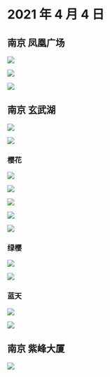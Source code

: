# 2021 年 4 月 4 日

## 南京 凤凰广场

![](http://r.photo.store.qq.com/psc?/V12to3FW3aSvFz/TmEUgtj9EK6.7V8ajmQrECLdVGj57kNJl0.NdRBLK8*YEEHi8NSho.k.8AqHiF4FKGWFUAopd*FB7hfL7kL8TnF9Jn3pQQ.afvJutL7X9Oo!/r)

![](http://r.photo.store.qq.com/psc?/V12to3FW3aSvFz/TmEUgtj9EK6.7V8ajmQrEEO5jltsXRdJ3TP9vsUh*Nxm88Gcqmjb9a0iqQ9SzrXSc*s6upSES6vt.Y3hhENF7.mZrCWhwT4xvexiGg82YCM!/r)

![](http://r.photo.store.qq.com/psc?/V12to3FW3aSvFz/TmEUgtj9EK6.7V8ajmQrEIzTbSQnHMEMWDmmPvTIGtQqMXLL8dWciFGOCguzB0aQ**Ej0u6z16cfPhl2w*LaBziUKmTjRRHrMNvzSQnqsWc!/r)

## 南京 玄武湖

![](http://r.photo.store.qq.com/psc?/V12to3FW3aSvFz/TmEUgtj9EK6.7V8ajmQrEK5fWIisbUiFrAcRLLFcQUpiSvY6oA9lUKBEcXmTAltSoFM19U2qqimEGznTjyi.*.EvSqwoIUAU8hIOHRhNSmg!/r)

![](http://r.photo.store.qq.com/psc?/V12to3FW3aSvFz/TmEUgtj9EK6.7V8ajmQrEL5Dpl5EpLFMjIOBFns6AuHb*IITbVyruNiIiYxbpAlYPCvbv53Lj1Xv1OOT8e8kNQy3vD*aGxd8z49Don40Z4Y!/r)

### 樱花

![](http://r.photo.store.qq.com/psc?/V12to3FW3aSvFz/TmEUgtj9EK6.7V8ajmQrENL8ClLGxiqXrJEmzWGVNaTS5SsmK96HXuoOXroFloq2u4rry2NoO9s3zj0w2r7VrS2fssbZa8IT0koN0sUnp*I!/r)

![](http://r.photo.store.qq.com/psc?/V12to3FW3aSvFz/TmEUgtj9EK6.7V8ajmQrED9ZATSJRluz5tvwUp.DOlIudYrjg*h3i7T8Jm3R1oUyBoOj5.WBLrhu.V90XQ.8ea1d5TsPQioKGJEkeiNHcn8!/r)

![](http://r.photo.store.qq.com/psc?/V12to3FW3aSvFz/TmEUgtj9EK6.7V8ajmQrENytLcOoeSGSFb7mp9H83NdpZji26YTaRyxzHiqNb71DNDm2d1s08QQql*U5HNDWiTwWrY1HoTNHTOaGW4bbNSM!/r)

![](http://r.photo.store.qq.com/psc?/V12to3FW3aSvFz/TmEUgtj9EK6.7V8ajmQrEGHOxGEmCRKupYaYPrWBkrxLRLXOIY1Xm64iop4rNsr9R3Z5iMbdZawTVvEGBRVMuPJ*L.QnMlFjHdx4LcyP*m8!/r)

![](http://r.photo.store.qq.com/psc?/V12to3FW3aSvFz/TmEUgtj9EK6.7V8ajmQrEC6rjJsZrJwt.sveiTFOdEOFSyIh*Jp7vI.e.vAzGXR0risJhpTMT1Nl6bR2bZurl.SEf6OKV9U52ap2WYQ4p1s!/r)

### 绿樱

![](http://r.photo.store.qq.com/psc?/V12to3FW3aSvFz/TmEUgtj9EK6.7V8ajmQrEL7GkOkz2l.Yr8ZtB5YxhYzPF*seIfYWq3ducZ9*XvQ1foHS2lvWIUrIvyVWgZxbkcR.bppRIxpnLoOkSUkp.qc!/r)

![](http://r.photo.store.qq.com/psc?/V12to3FW3aSvFz/TmEUgtj9EK6.7V8ajmQrECyLXIXwrvBYa9dBFJMHlvOkcv.UkCZhxg*IvgwqtKRgKPmaJ8XysKCZ0MOpLEh8NAtmUJ*xjldjDLOWVKX9HsA!/r)

### 蓝天

![](http://r.photo.store.qq.com/psc?/V12to3FW3aSvFz/TmEUgtj9EK6.7V8ajmQrEFXtlSPZJvIreopEskCsuwP0ub5IGX1sovs8PR6yOayZz8Mte3*MlcU9Jm2wB7kuSIMqklh2dwQrieRstfL3ouc!/r)

![](http://r.photo.store.qq.com/psc?/V12to3FW3aSvFz/TmEUgtj9EK6.7V8ajmQrENyZRisZ4HUDKuIX1h7tFV5ltZ9wm9NZrdL1cSJxl61oPh2MFwdlBG*LdM1PaWfSCaftudVTGR0.POa*Q.Qtw6U!/r)

## 南京 紫峰大厦

![](http://r.photo.store.qq.com/psc?/V12to3FW3aSvFz/TmEUgtj9EK6.7V8ajmQrEGUqY*iy1EdQ0KAgzkHknhu8y1wYG3aMxfDNGKzgag4GOQkcnxwhTUzt5r0YC8hRqCL0.qRHNKIfOvjVHyhJHxU!/r)
